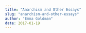 ```yaml
---
title: "Anarchism and Other Essays"
slug: "anarchism-and-other-essays"
author: "Emma Goldman"
date: 2017-01-19
---
```

